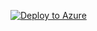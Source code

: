 [![Deploy to Azure](https://aka.ms/deploytoazurebutton)](https://portal.azure.com/#create/Microsoft.Template/uri/https%3A%2F%2Fraw.githubusercontent.com%2Fdanielyates-mondago%2Farm-bicep-poc%2Fmaster%2Fmain.json)
